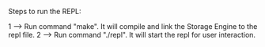 Steps to run the REPL:

1 --> Run command "make". It will compile and link the Storage Engine to the repl file.
2 --> Run command "./repl". It will start the repl for user interaction.

